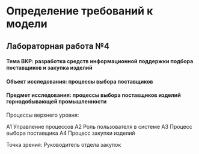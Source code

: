 # Определение требований к модели
## Лабораторная работа №4

#### Тема ВКР: разработка средств информационной поддержки подбора поставщиков и закупка изделий  

#### Объект исследования: процессы выбора поставщиков

#### Предмет исследования: процессы выбора поставщиков изделий горнодобывающей промышленности

Процессы верхнего уровня: 

А1 Управление процессов 
А2 Роль пользователя в системе
А3 Процесс выбора поставщика 
А4 Процесс закупки изделий 

Точка зрения: Руководитель отдела закупок 
